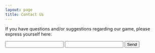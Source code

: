 ```yaml
---
layout: page
title: Contact Us
---
```


If you have questions and/or suggestions regarding our game, please express yourself here:

<form action="https://formspree.io/support@beyondnebula.com" method="POST">
   <input type="text" name="name">
   <input type="email" name="_replyto">
   <input type="submit" value="Send">
</form>
